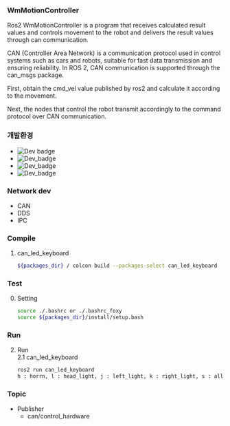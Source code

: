 ### WmMotionController
Ros2 WmMotionController is a program that receives calculated result values and controls movement to the robot and delivers the result values through can communication.

CAN (Controller Area Network) is a communication protocol used in control systems such as cars and robots, suitable for fast data transmission and ensuring reliability. In ROS 2, CAN communication is supported through the can_msgs package.

First, obtain the cmd_vel value published by ros2 and calculate it according to the movement.

Next, the nodes that control the robot transmit accordingly to the command protocol over CAN communication.

### 개발환경
* ![Dev badge](https://img.shields.io/badge/ROS2-Foxy-orange?style=flat&logo=ROS&logoColor=white)
* ![Dev_badge](https://img.shields.io/badge/Ubuntu-20.04-brightgreen?style=flat&logo=Ubuntu&logoColor=white)
* ![Dev_badge](https://img.shields.io/badge/HardWare-NUC12-lightgrey)
* ![Dev_badge](https://img.shields.io/badge/Robot-Wabot3-blue)

### Network dev
* CAN
* DDS
* IPC

### Compile
1. can_led_keyboard
    ```bash
    ${packages_dir} / colcon build --packages-select can_led_keyboard
    ```
### Test
0. Setting
    ```bash
    source ./.bashrc or ./.bashrc_foxy
    source ${packages_dir}/install/setup.bash
    ```
### Run
2. Run<br/>
    2.1 can_led_keyboard
    ```bash
    ros2 run can_led_keyboard
    h : horrn, l : head_light, j : left_light, k : right_light, s : all off, a : all on
    ```

### Topic
* Publisher 
    + can/control_hardware<br/>
 
    

